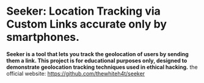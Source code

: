 # Seeker: Location Tracking via Custom Links accurate only by smartphones.

**Seeker is a tool that lets you track the geolocation of users by sending them a link. This project is for educational purposes only, designed to demonstrate geolocation tracking techniques used in ethical hacking.**
the official website: https://github.com/thewhiteh4t/seeker
